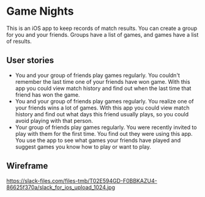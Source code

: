 # Game Nights


This is an iOS app to keep records of match results. You can create a group for you and your friends. Groups have a list of games, and games have a list of results.

## User stories
- You and your group of friends play games regularly. You couldn't remember the last time one of your friends have won game. With this app you could view match history and find out when the last time that friend has won the game.
- You and your group of friends play games regularly. You realize one of your friends wins a lot of games. With this app you could view match history and find out what days this friend usually plays, so you could avoid playing with that person.
- Your group of friends play games regularly. You were recently invited to play with them for the first time. You find out they were using this app. You use the app to see what games your friends have played and suggest games you know how to play or want to play.

## Wireframe
https://slack-files.com/files-tmb/T02E594GD-F0BBKAZU4-86625f370a/slack_for_ios_upload_1024.jpg
